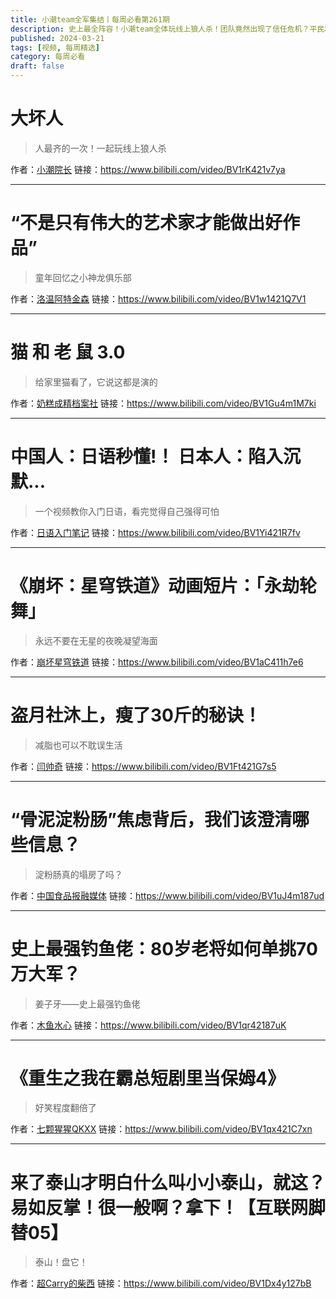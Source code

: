 ```yaml
---
title: 小潮team全军集结丨每周必看第261期
description: 史上最全阵容！小潮team全体玩线上狼人杀！团队竟然出现了信任危机？平民和狼人谁会取得胜利
published: 2024-03-21
tags: [视频, 每周精选]
category: 每周必看
draft: false
---
```


# 大坏人
> 人最齐的一次！一起玩线上狼人杀

作者：[小潮院长](https://space.bilibili.com/5970160)
链接：https://www.bilibili.com/video/BV1rK421v7ya

---

# “不是只有伟大的艺术家才能做出好作品”
> 童年回忆之小神龙俱乐部

作者：[洛温阿特金森](https://space.bilibili.com/30222764)
链接：https://www.bilibili.com/video/BV1w1421Q7V1

---

# 猫 和 老 鼠 3.0
> 给家里猫看了，它说这都是演的

作者：[奶糕成精档案社](https://space.bilibili.com/27756469)
链接：https://www.bilibili.com/video/BV1Gu4m1M7ki

---

# 中国人：日语秒懂!！   日本人：陷入沉默...
> 一个视频教你入门日语，看完觉得自己强得可怕

作者：[日语入门笔记](https://space.bilibili.com/607249381)
链接：https://www.bilibili.com/video/BV1Yi421R7fv

---

# 《崩坏：星穹铁道》动画短片：「永劫轮舞」
> 永远不要在无星的夜晚凝望海面

作者：[崩坏星穹铁道](https://space.bilibili.com/1340190821)
链接：https://www.bilibili.com/video/BV1aC411h7e6

---

# 盗月社沐上，瘦了30斤的秘诀！
> 减脂也可以不耽误生活

作者：[闫帅奇](https://space.bilibili.com/434378423)
链接：https://www.bilibili.com/video/BV1Ft421G7s5

---

# “骨泥淀粉肠”焦虑背后，我们该澄清哪些信息？
> 淀粉肠真的塌房了吗？

作者：[中国食品报融媒体](https://space.bilibili.com/439478093)
链接：https://www.bilibili.com/video/BV1uJ4m187ud

---

# 史上最强钓鱼佬：80岁老将如何单挑70万大军？
> 姜子牙——史上最强钓鱼佬

作者：[木鱼水心](https://space.bilibili.com/927587)
链接：https://www.bilibili.com/video/BV1qr42187uK

---

# 《重生之我在霸总短剧里当保姆4》
> 好笑程度翻倍了

作者：[七颗猩猩QKXX](https://space.bilibili.com/1659651634)
链接：https://www.bilibili.com/video/BV1qx421C7xn

---

# 来了泰山才明白什么叫小小泰山，就这？易如反掌！很一般啊？拿下！【互联网脚替05】
> 泰山！盘它！

作者：[超Carry的柴西](https://space.bilibili.com/383578614)
链接：https://www.bilibili.com/video/BV1Dx4y127bB

